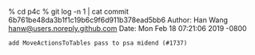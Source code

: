 % cd p4c
% git log -n 1 | cat
commit 6b761be48da3b1f1c19b6c9f6d911b378ead5bb6
Author: Han Wang <hanw@users.noreply.github.com>
Date:   Mon Feb 18 07:21:06 2019 -0800

    add MoveActionsToTables pass to psa midend (#1737)
